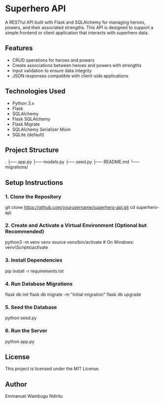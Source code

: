 # Superhero API

A RESTful API built with Flask and SQLAlchemy for managing heroes, powers, and their associated strengths. This API is designed to support a simple frontend or client application that interacts with superhero data.

## Features

- CRUD operations for heroes and powers
- Create associations between heroes and powers with strengths
- Input validation to ensure data integrity
- JSON responses compatible with client-side applications

## Technologies Used

- Python 3.x
- Flask
- SQLAlchemy
- Flask SQLAlchemy
- Flask Migrate
- SQLAlchemy Serializer Mixin
- SQLite (default)

## Project Structure

.
├── app.py
├── models.py
├── seed.py
├── README.md
└── migrations/


## Setup Instructions

### 1. Clone the Repository

git clone https://github.com/yourusername/superhero-api.git
cd superhero-api

### 2. Create and Activate a Virtual Environment (Optional but Recommended)

python3 -m venv venv
source venv/bin/activate  # On Windows: venv\Scripts\activate

### 3. Install Dependencies

pip install -r requirements.txt

### 4. Run Database Migrations
flask db init
flask db migrate -m "Initial migration"
flask db upgrade

### 5. Seed the Database
python seed.py

### 6. Run the Server
python app.py

## License

This project is licensed under the MIT License.

## Author
Emmanuel Wambugu Ndiritu